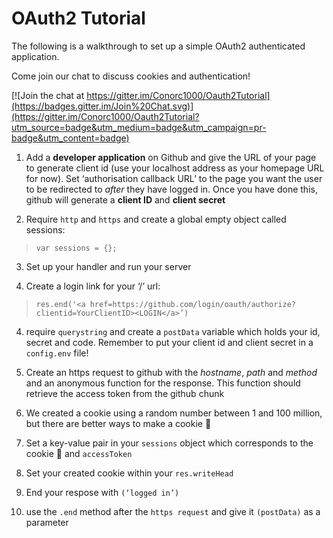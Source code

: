 # OAuth2 Tutorial

The following is a walkthrough to set up a simple OAuth2 authenticated application.

Come join our chat to discuss cookies and authentication!

[![Join the chat at https://gitter.im/Conorc1000/Oauth2Tutorial](https://badges.gitter.im/Join%20Chat.svg)](https://gitter.im/Conorc1000/Oauth2Tutorial?utm_source=badge&utm_medium=badge&utm_campaign=pr-badge&utm_content=badge)

1) Add a **developer application** on Github and give the URL of your page to generate client id (use your localhost address as your homepage URL for now). Set ‘authorisation callback URL’ to the page you want the user to be redirected to *after* they have logged in. Once you have done this, github will generate a **client ID** and **client secret**

2) Require ```http``` and ```https``` and create a global empty object called sessions:

> ```var sessions = {};```

3) Set up your handler and run your server

4) Create a login link for your ‘/’ url:

> ```res.end('<a href=https://github.com/login/oauth/authorize? clientid=YourClientID><LOGIN</a>’)```

4) require ```querystring``` and create a ```postData``` variable which holds your id, secret and code. Remember to put your client id and client secret in a ```config.env``` file!

5) Create an https request to github with the *hostname*, *path* and *method* and an anonymous function for the response. This function should retrieve the access token from the github chunk

6) We created a cookie using a random number between 1 and 100 million, but there are better ways to make a cookie :cookie:

7) Set a key-value pair in your ```sessions``` object which corresponds to the cookie :cookie: and ```accessToken```

8) Set your created cookie within your ```res.writeHead```

9) End your respose with ```(‘logged in’)```

10) use the  ```.end``` method after the ```https request``` and give it ```(postData)``` as a parameter

